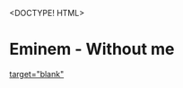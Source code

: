 <DOCTYPE! HTML>
<html>
  <body>
    <h1> Eminem - Without me </h1>
    <a href="https://www.youtube.com/watch?v=BA_c3bGQXlQ&pbjreload=10"> target="blank" </a>
  </body>
</html>
